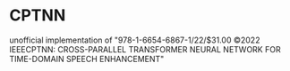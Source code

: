 # CPTNN
unofficial implementation of "978-1-6654-6867-1/22/$31.00 ©2022 IEEECPTNN: CROSS-PARALLEL TRANSFORMER NEURAL NETWORK FOR TIME-DOMAIN SPEECH ENHANCEMENT"
